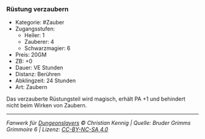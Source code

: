 ### Rüstung verzaubern

- Kategorie: #Zauber
- Zugangsstufen:
  - Heiler: 1
  - Zauberer: 4
  - Schwarzmagier: 6
- Preis: 20GM
- ZB: +0
- Dauer: VE Stunden
- Distanz: Berühren
- Abklingzeit: 24 Stunden
- Art: Zaubern



Das verzauberte Rüstungsteil wird magisch, erhält PA +1 und behindert nicht beim Wirken von Zaubern.

---

_Fanwerk für [Dungeonslayers](https://www.dungeonslayers.net/) © Christian Kennig | Quelle: Bruder Grimms Grimmoire 6 | Lizenz: [CC-BY-NC-SA 4.0](https://creativecommons.org/licenses/by-nc-sa/4.0/deed.de)_
